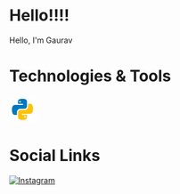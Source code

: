 # Hello!!!!
<div>
Hello,
I'm Gaurav <br>
</div>

# Technologies & Tools
<div>
<img src="./img/icons8-python.gif" title="Python">

<br>
</div>

# Social Links
<div>
<a href="https://www.instagram.com" target="_blank">
    <img height="50" title="Instagram" src="https://iconscout.com/lottie/instagram-4865722"/>
  </a>
  <br>
</div>
